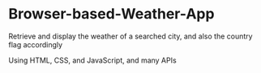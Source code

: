 # Browser-based-Weather-App
Retrieve and display the weather of a searched city, and also the country flag accordingly

Using HTML, CSS, and JavaScript, and many APIs
